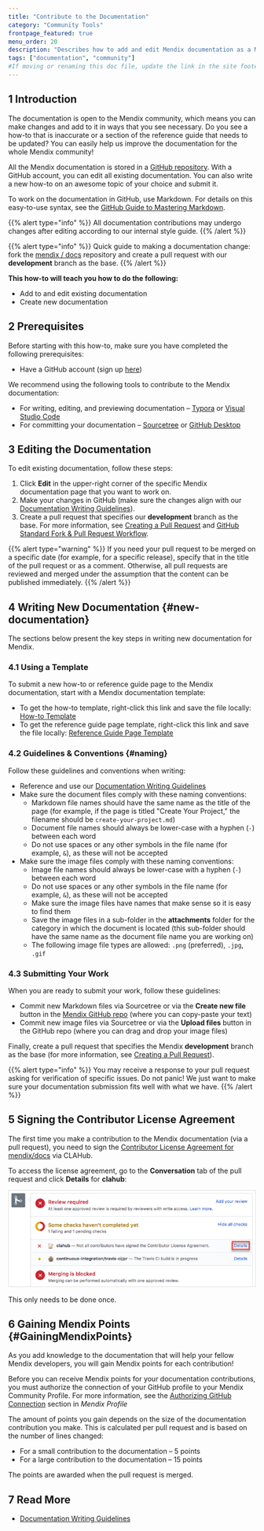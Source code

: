 ```yaml
---
title: "Contribute to the Documentation"
category: "Community Tools"
frontpage_featured: true
menu_order: 20
description: "Describes how to add and edit Mendix documentation as a Mendix community member."
tags: ["documentation", "community"]
#If moving or renaming this doc file, update the link in the site footer. See Mapping to Products for more details.
---
```


## 1 Introduction

The documentation is open to the Mendix community, which means you can make changes and add to it in ways that you see necessary. Do you see a how-to that is inaccurate or a section of the reference guide that needs to be updated? You can easily help us improve the documentation for the whole Mendix community!

All the Mendix documentation is stored in a [GitHub repository](https://github.com/mendix/docs). With a GitHub account, you can edit all existing documentation. You can also write a new how-to on an awesome topic of your choice and submit it.

To work on the documentation in GitHub, use Markdown. For details on this easy-to-use syntax, see the [GitHub Guide to Mastering Markdown](https://guides.github.com/features/mastering-markdown/).

{{% alert type="info" %}}
All documentation contributions may undergo changes after editing according to our internal style guide.
{{% /alert %}}

{{% alert type="info" %}}
Quick guide to making a documentation change: fork the [mendix / docs](https://github.com/mendix/docs) repository and create a pull request with our **development** branch as the base.
{{% /alert %}}

**This how-to will teach you how to do the following:**

* Add to and edit existing documentation
* Create new documentation

## 2 Prerequisites

Before starting with this how-to, make sure you have completed the following prerequisites:

* Have a GitHub account (sign up [here](https://github.com/join))

We recommend using the following tools to contribute to the Mendix documentation:

* For writing, editing, and previewing documentation – [Typora](https://typora.io/) or [Visual Studio Code](https://code.visualstudio.com)
* For committing your documentation – [Sourcetree](https://www.sourcetreeapp.com/) or [GitHub Desktop](https://desktop.github.com/)

## 3 Editing the Documentation

To edit existing documentation, follow these steps:

1. Click **Edit** in the upper-right corner of the specific Mendix documentation page that you want to work on.
2. Make your changes in GitHub (make sure the changes align with our [Documentation Writing Guidelines](documentation-writing-guidelines)).
3. Create a pull request that specifies our **development** branch as the base. For more information, see [Creating a Pull Request](https://help.github.com/articles/creating-a-pull-request/) and [GitHub Standard Fork & Pull Request Workflow](https://gist.github.com/Chaser324/ce0505fbed06b947d962).

{{% alert type="warning" %}}
If you need your pull request to be merged on a specific date (for example, for a specific release), specify that in the title of the pull request or as a comment. Otherwise, all pull requests are reviewed and merged under the assumption that the content can be published immediately. 
{{% /alert %}}

## 4 Writing New Documentation {#new-documentation}

The sections below present the key steps in writing new documentation for Mendix.

### 4.1 Using a Template

To submit a new how-to or reference guide page to the Mendix documentation, start with a Mendix documentation template:

* To get the how-to template, right-click this link and save the file locally: [How-to Template](https://raw.githubusercontent.com/mendix/docs/development/templates/the-how-to-template.md)
* To get the reference guide page template, right-click this link and save the file locally: [Reference Guide Page Template](https://raw.githubusercontent.com/mendix/docs/development/templates/the-reference-guide-page-template.md)

### 4.2 Guidelines & Conventions {#naming}

Follow these guidelines and conventions when writing:

* Reference and use our [Documentation Writing Guidelines](documentation-writing-guidelines)
* Make sure the document files comply with these naming conventions:
	* Markdown file names should have the same name as the title of the page (for example, if the page is titled "Create Your Project," the filename should be `create-your-project.md`)
	* Document file names should always be lower-case with a hyphen (`-`) between each word
	* Do not use spaces or any other symbols in the file name (for example, `&`), as these will not be accepted
* Make sure the image files comply with these naming conventions:
	* Image file names should always be lower-case with a hyphen (`-`) between each word
	* Do not use spaces or any other symbols in the file name (for example, `&`), as these will not be accepted
	* Make sure the image files have names that make sense so it is easy to find them
	* Save the image files in a sub-folder in the **attachments** folder for the category in which the document is located (this sub-folder should have the same name as the document file name you are working on)
	* The following image file types are allowed: `.png` (preferred), `.jpg`,  `.gif`

### 4.3 Submitting Your Work

When you are ready to submit your work, follow these guidelines:

*  Commit new Markdown files via Sourcetree or via the **Create new file** button in the [Mendix GitHub repo](https://github.com/mendix/docs) (where you can copy-paste your text)
*  Commit new image files via Sourcetree or via the **Upload files** button in the GitHub repo (where you can drag and drop your image files)

Finally, create a pull request that specifies the Mendix **development** branch as the base (for more information, see [Creating a Pull Request](https://help.github.com/articles/creating-a-pull-request/)).

{{% alert type="info" %}}
You may receive a response to your pull request asking for verification of specific issues. Do not panic! We just want to make sure your documentation submission fits well with what we have.
{{% /alert %}}

## 5 Signing the Contributor License Agreement

The first time you make a contribution to the Mendix documentation (via a pull request), you need to sign the [Contributor License Agreement for mendix/docs](https://www.clahub.com/agreements/mendix/docs) via CLAHub.

To access the license agreement, go to the **Conversation** tab of the pull request and click **Details** for **clahub**:

![](attachments/contribute-to-the-mendix-documentation/license_agreement.png)

This only needs to be done once.

## 6 Gaining Mendix Points {#GainingMendixPoints}

As you add knowledge to the documentation that will help your fellow Mendix developers, you will gain Mendix points for each contribution!

Before you can receive Mendix points for your documentation contributions, you must authorize the connection of your GitHub profile to your Mendix Community Profile. For more information, see the [Authorizing GitHub Connection](/developerportal/mendix-profile/index#github) section in *Mendix Profile*

The amount of points you gain depends on the size of the documentation contribution you make. This is calculated per pull request and is based on the number of lines changed:

* For a small contribution to the documentation – 5 points
* For a large contribution to the documentation – 15 points

The points are awarded when the pull request is merged.

## 7 Read More

* [Documentation Writing Guidelines](documentation-writing-guidelines)
